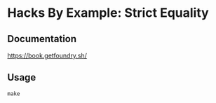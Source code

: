 # Hacks By Example: Strict Equality

## Documentation
https://book.getfoundry.sh/

## Usage

```shell
make
```
